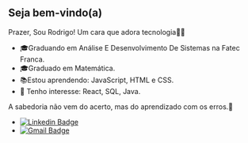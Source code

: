 ##  Seja bem-vindo(a)

Prazer, Sou Rodrigo! Um cara que adora tecnologia👨‍💻

-   🎓Graduando em Análise E Desenvolvimento De Sistemas na  Fatec Franca.
-   🎓Graduado em  Matemática.
-   📚Estou aprendendo: JavaScript, HTML e CSS.
-   🎯  Tenho interesse: React, SQL, Java.

A sabedoria não vem do acerto, mas do aprendizado com os erros.🚀

+ [![Linkedin Badge](https://img.shields.io/badge/-Rodrigo%20Santos-0000FF?style=flat-square&logo=Linkedin&logoColor=white&link=https://www.linkedin.com/in/rodrigo-santos-961b9217a/)](https://www.linkedin.com/in/rodrigo-santos-961b9217a/) 
+ [![Gmail Badge](https://img.shields.io/badge/-rodrigosantosmath@gmail.com-0000FF?style=flat-square&logo=Gmail&logoColor=white&link=mailto:rodrigosantosmath@gmail.com)](mailto:rodrigosantosmath@gmail.com)
